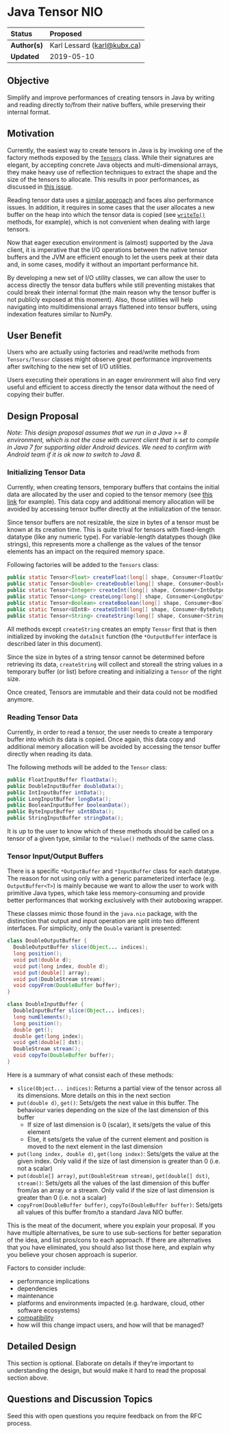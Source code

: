 # Java Tensor NIO

| Status        | Proposed       |
:-------------- |:---------------------------------------------------- |
| **Author(s)** | Karl Lessard (karl@kubx.ca) |
| **Updated**   | 2019-05-10                                           |

## Objective

Simplify and improve performances of creating tensors in Java by writing and reading 
directly to/from their native buffers, while preserving their internal format.

## Motivation

Currently, the easiest way to create tensors in Java is by invoking one of the
factory methods exposed by the [`Tensors`](https://github.com/tensorflow/tensorflow/blob/master/tensorflow/java/src/main/java/org/tensorflow/Tensors.java)
class. While their signatures are elegant, by accepting concrete Java objects and 
multi-dimensional arrays, they make heavy use of reflection techniques to extract 
the shape and the size of the tensors to allocate. This results in poor performances,
as discussed in [this issue](https://github.com/tensorflow/tensorflow/issues/8244).

Reading tensor data uses a [similar approach](https://github.com/tensorflow/tensorflow/blob/c23fd17c3781b21bd3309faa13fad58472c78e93/tensorflow/java/src/main/java/org/tensorflow/Tensor.java#L449) and faces also performance issues. 
In addition, it requires in some cases that the user allocates a new buffer on the heap
into which the tensor data is copied (see [`writeTo()`](https://github.com/tensorflow/tensorflow/blob/c23fd17c3781b21bd3309faa13fad58472c78e93/tensorflow/java/src/main/java/org/tensorflow/Tensor.java#L483) methods, for example), which is not convenient when dealing
with large tensors.

Now that eager execution environment is (almost) supported by the Java client, it is imperative that the 
I/O operations between the native tensor buffers and the JVM are efficient enough to let the users peek at 
their data and, in some cases, modify it without an important performance hit.

By developing a new set of I/O utility classes, we can allow the user to access directly the tensor data 
buffers while still preventing mistakes that could break their internal format (the main reason why the
tensor buffer is not publicly exposed at this moment). Also, those utilities will help navigating into 
multidimensional arrays flattened into tensor buffers, using indexation features similar to NumPy.

## User Benefit

Users who are actually using factories and read/write methods from `Tensors/Tensor` classes might observe great 
performance improvements after switching to the new set of I/O utilities.

Users executing their operations in an eager environment will also find very useful and efficient 
to access directly the tensor data without the need of copying their buffer.

## Design Proposal

*Note: This design proposal assumes that we run in a Java >= 8 environment, which is not the case with
current client that is set to compile in Java 7 for supporting older Android devices. We need to confirm
with Android team if it is ok now to switch to Java 8.*

### Initializing Tensor Data

Currently, when creating tensors, temporary buffers that contains the initial data are allocated by the user 
and copied to the tensor memory (see [this link](https://github.com/tensorflow/tensorflow/blob/a6003151399ba48d855681ec8e736387960ef06e/tensorflow/java/src/main/java/org/tensorflow/Tensor.java#L187) for example). This data copy and additional memory allocation will be avoided by accessing tensor buffer 
directly at the initialization of the tensor.

Since tensor buffers are not resizable, the size in bytes of a tensor must be known at its creation time. 
This is quite trival for tensors with fixed-length datatype (like any numeric type). For variable-length 
datatypes though (like strings), this represents more a challenge as the values of the tensor elements 
has an impact on the required memory space.

Following factories will be added to the `Tensors` class:
```java
public static Tensor<Float> createFloat(long[] shape, Consumer<FloatOutputBuffer> dataInit);
public static Tensor<Double> createDouble(long[] shape, Consumer<DoubleOutputBuffer> dataInit);
public static Tensor<Integer> createInt(long[] shape, Consumer<IntOutputBuffer> dataInit);
public static Tensor<Long> createLong(long[] shape, Consumer<LongOutputBuffer> dataInit);
public static Tensor<Boolean> createBoolean(long[] shape, Consumer<BooleanOutputBuffer> dataInit);
public static Tensor<UInt8> createUInt8(long[] shape, Consumer<ByteOutputBuffer> dataInit);
public static Tensor<String> createString(long[] shape, Consumer<StringOutputBuffer> dataInit);
```
All methods except `createString` creates an empty `Tensor` first that is then initialized by invoking the 
`dataInit` function (the `*OutputBuffer` interface is described later in this document).

Since the size in bytes of a string tensor cannot be determined before retrieving its data, `createString` will 
collect and storeall the string values in a temporary buffer (or list) before creating and initializing a `Tensor` 
of the right size.

Once created, Tensors are immutable and their data could not be modified anymore.

### Reading Tensor Data

Currently, in order to read a tensor, the user needs to create a temporary buffer into which its data is copied. 
Once again, this data copy and additional memory allocation will be avoided by accessing the tensor buffer 
directly when reading its data.

The following methods will be added to the `Tensor` class:
```java
public FloatInputBuffer floatData();
public DoubleInputBuffer doubleData();
public IntInputBuffer intData();
public LongInputBuffer longData();
public BooleanInputBuffer booleanData();
public ByteInputBuffer uInt8Data();
public StringInputBuffer stringData();
```
It is up to the user to know which of these methods should be called on a tensor of a given type, similar
to the `*Value()` methods of the same class.

### Tensor Input/Output Buffers

There is a specific `*OutputBuffer` and `*InputBuffer` class for each datatype. The reason for not using only
with a generic parameterized interface (e.g. `OutputBuffer<T>`) is mainly because we want to allow the user to work
with primitive Java types, which take less memory-consuming and provide better performances that working exclusively
with their autoboxing wrapper.

These classes mimic those found in the `java.nio` package, with the distinction that output and input operation are 
split into two different interfaces. For simplicity, only the `Double` variant is presented:
```java
class DoubleOutputBuffer {
  DoubleOutputBuffer slice(Object... indices);
  long position();
  void put(double d);
  void put(long index, double d);
  void put(double[] array);
  void put(DoubleStream stream);
  void copyFrom(DoubleBuffer buffer);
}

class DoubleInputBuffer {
  DoubleInputBuffer slice(Object... indices);
  long numElements();
  long position();
  double get();
  double get(long index);
  void get(double[] dst);
  DoubleStream stream();
  void copyTo(DoubleBuffer buffer);
}
```
Here is a summary of what consist each of these methods:
* `slice(Object... indices)`: Returns a partial view of the tensor across all its dimensions. 
  More details on this in the next section
* `put(double d)`, `get()`: Sets/gets the next value in this buffer. The behaviour varies depending on 
  the size of the last dimension of this buffer
  * If size of last dimension is 0 (scalar), it sets/gets the value of this element
  * Else, it sets/gets the value of the current element and position is moved to the next element in the last dimension
* `put(long index, double d)`, `get(long index)`: Sets/gets the value at the given index. Only valid if the size
  of last dimension is greater than 0 (i.e. not a scalar)
* `put(double[] array)`, `put(DoubleStream stream)`, `get(double[] dst)`, `stream()`: Sets/gets all the values of the 
  last dimension of this buffer from/as an array or a stream. Only valid if the size of last dimension is greater 
  than 0 (i.e. not a scalar)
* `copyFrom(DoubleBuffer buffer)`, `copyTo(DoubleBuffer buffer)`: Sets/gets all values of this buffer from/to a standard
  Java NIO buffer.



This is the meat of the document, where you explain your proposal. If you have
multiple alternatives, be sure to use sub-sections for better separation of the
idea, and list pros/cons to each approach. If there are alternatives that you
have eliminated, you should also list those here, and explain why you believe
your chosen approach is superior.

Factors to consider include:

* performance implications
* dependencies
* maintenance
* platforms and environments impacted (e.g. hardware, cloud, other software
  ecosystems)
* [compatibility](https://www.tensorflow.org/programmers_guide/version_compat)
* how will this change impact users, and how will that be managed?

## Detailed Design

This section is optional. Elaborate on details if they’re important to
understanding the design, but would make it hard to read the proposal section
above.

## Questions and Discussion Topics

Seed this with open questions you require feedback on from the RFC process.
